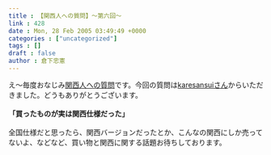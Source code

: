 ```yaml
---
title : 【関西人への質問】～第六回～
link : 428
date : Mon, 28 Feb 2005 03:49:49 +0000
categories : ["uncategorized"]
tags : []
draft : false
author : 倉下忠憲
---
```


え～毎度おなじみ<A HREF="http://www.doblog.com/weblog/myblog/6947/718523#718523" TARGET="_blank">関西人への質問</A>です。今回の質問は<A HREF="http://www.doblog.com/weblog/myblog/2974/" TARGET="_blank">karesansuiさん</A>からいただきました。どうもありがとうございます。<BR><BR><B>「買ったものが実は関西仕様だった」</B><BR><BR>全国仕様だと思ったら、関西バージョンだったとか、こんなの関西にしか売ってないよ、などなど、買い物と関西に関する話題お待ちしております。<br><br>
